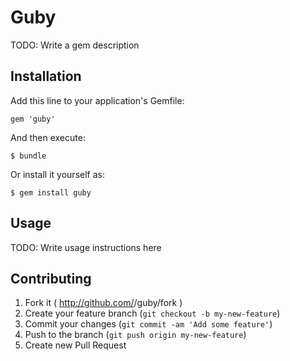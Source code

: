 # Guby

TODO: Write a gem description

## Installation

Add this line to your application's Gemfile:

    gem 'guby'

And then execute:

    $ bundle

Or install it yourself as:

    $ gem install guby

## Usage

TODO: Write usage instructions here

## Contributing

1. Fork it ( http://github.com/<my-github-username>/guby/fork )
2. Create your feature branch (`git checkout -b my-new-feature`)
3. Commit your changes (`git commit -am 'Add some feature'`)
4. Push to the branch (`git push origin my-new-feature`)
5. Create new Pull Request
